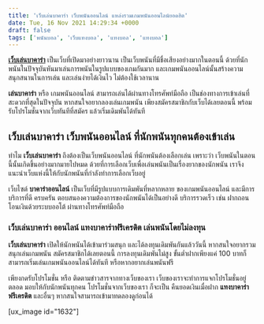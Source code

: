 ```yaml
---
title: 'เว็บเล่นบาคาร่า เว็บพนันออนไลน์ แหล่งรวมเกมพนันออนไลน์ยอดฮิต'
date: Tue, 16 Nov 2021 14:29:34 +0000
draft: false
tags: ['พนันบอล', 'เว็บแทงบอล', 'แทงบอล', 'แทงบอล']
---
```


**[เว็บเล่นบาคาร่า](/archives/)** เป็นเว็บที่เปิดมาอย่างยาวนาน เป็นเว็บพนันที่มีชื่อเสียงอย่างมากในตอนนี้ ด้วยที่นักพนันในปัจจุบันหันมาเล่นการพนันในรูปแบบของเกมกันมาก และเกมพนันออนไลน์นั้นสร้างความสนุกสนานในการเล่น และเล่นง่ายได้เงินไว ไม่ต้องใช้เวลานาน

**เล่นบาคาร่า** หรือ เกมพนันออนไลน์ สามารถเล่นได้ผ่านทางโทรศัพท์มือถือ เป็นช่องทางการเข้าเล่นที่สะดวกที่สุดในปัจจุบัน หากสนใจอยากลองเล่นเกมพนัน เพียงสมัครสมาชิกกับเว็บได้เลยตอนนี้ พร้อมรับโปรโมชั่นจากเว็บทันทีที่สมัคร แล้วเริ่มเดิมพันได้ทันที

**เว็บเล่นบาคาร่า เว็บพนันออนไลน์ ที่นักพนันทุกคนต้องเข้าเล่น**
---------------------------------------------------------------

ทำไม **เว็บเล่นบาคาร่า** ถึงต้องเป็นเว็บพนันออนไลน์ ที่นักพนันต้องเลือกเล่น เพราะว่า เว็บพนันในตอนนี้นั้นเกิดขึ้นอย่างมากมายไปหมด ด้วยที่การเลือกเว็บเพื่อเล่นพนันเป็นเรื่องยากของนักพนัน เราจึงแนะนำเว็บแห่งนี้ให้กับนักพนันที่กำลังทำการเลือกเว็บอยู่

เว็บไซต์ **บาคาร่าออนไลน์** เป็นเว็บที่มีรูปแบบการเดิมพันที่หลากหลาย ของเกมพนันออนไลน์ และมีการบริการที่ดี ครบครัน ตอบสนองความต้องการของนักพนันได้เป็นอย่างดี บริการรวดเร็ว เช่น ฝากถอนโอนเงินด้วยระบบออโต้ ผ่านทางโทรศัพท์มือถือ

### **เว็บเล่นบาคาร่า ออนไลน์ แทงบาคาร่าฟรีเครดิต เล่นพนันโดยไม่ลงทุน**

**เว็บเล่นบาคาร่า** เปิดให้นักพนันได้เข้ามาร่วมสนุก และได้ลงทุนเดิมพันกันแล้ววันนี้ หากสนใจอยากรวมสนุกเล่นเกมพนัน สมัครสมาชิกได้เลยตอนนี้ การลงทุนเดิมพันไม่สูง ขั้นต่ำฝากเพียงแค่ 100 บาทก็สามารถเริ่มเล่นเกมพนันออนไลน์ได้ทันที หรือหากอยากเล่นพนันฟรี

เพียงกดรับโปรโมชั่น หรือ ติดตามข่าวสารจากทางเว็บของเรา เว็บของเราจะทำการแจกโปรโมชั่นอยู่ตลอด มอบให้กับนักพนันทุกคน โปรโมชั่นจากเว็บของเรา ก็จะเป็น คืนยอดเงินเมื่อฝาก **แทงบาคาร่า ฟรีเครดิต** และอื่นๆ หากสนใจสามารถเข้ามาทดลองดูก่อนได้

\[ux\_image id="1632"\]